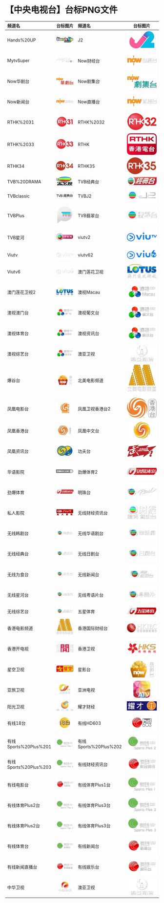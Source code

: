 # 【中央电视台】台标PNG文件
|频道名|台标图片|频道名|台标图片|
|:---|:---:|:---|:---:|
|Hands%20UP|<img src="https://raw.githubusercontent.com/xiaolvdouya/TV-LOGO/refs/heads/main/%E6%B8%AF%E6%BE%B3%E5%9C%B0%E5%8C%BA/Hands%20UP.png">|J2|<img src="https://raw.githubusercontent.com/xiaolvdouya/TV-LOGO/refs/heads/main/%E6%B8%AF%E6%BE%B3%E5%9C%B0%E5%8C%BA/J2.png">|
|MytvSuper|<img src="https://raw.githubusercontent.com/xiaolvdouya/TV-LOGO/refs/heads/main/%E6%B8%AF%E6%BE%B3%E5%9C%B0%E5%8C%BA/MytvSuper.png">|Now财经台|<img src="https://raw.githubusercontent.com/xiaolvdouya/TV-LOGO/refs/heads/main/%E6%B8%AF%E6%BE%B3%E5%9C%B0%E5%8C%BA/Now财经台.png">|
|Now华剧台|<img src="https://raw.githubusercontent.com/xiaolvdouya/TV-LOGO/refs/heads/main/%E6%B8%AF%E6%BE%B3%E5%9C%B0%E5%8C%BA/Now华剧台.png">|Now剧集台|<img src="https://raw.githubusercontent.com/xiaolvdouya/TV-LOGO/refs/heads/main/%E6%B8%AF%E6%BE%B3%E5%9C%B0%E5%8C%BA/Now剧集台.png">|
|Now新闻台|<img src="https://raw.githubusercontent.com/xiaolvdouya/TV-LOGO/refs/heads/main/%E6%B8%AF%E6%BE%B3%E5%9C%B0%E5%8C%BA/Now新闻台.png">|Now直播台|<img src="https://raw.githubusercontent.com/xiaolvdouya/TV-LOGO/refs/heads/main/%E6%B8%AF%E6%BE%B3%E5%9C%B0%E5%8C%BA/Now直播台.png">|
|RTHK%2031|<img src="https://raw.githubusercontent.com/xiaolvdouya/TV-LOGO/refs/heads/main/%E6%B8%AF%E6%BE%B3%E5%9C%B0%E5%8C%BA/RTHK%2031.png">|RTHK%2032|<img src="https://raw.githubusercontent.com/xiaolvdouya/TV-LOGO/refs/heads/main/%E6%B8%AF%E6%BE%B3%E5%9C%B0%E5%8C%BA/RTHK%2032.png">|
|RTHK%2033|<img src="https://raw.githubusercontent.com/xiaolvdouya/TV-LOGO/refs/heads/main/%E6%B8%AF%E6%BE%B3%E5%9C%B0%E5%8C%BA/RTHK%2033.png">|RTHK|<img src="https://raw.githubusercontent.com/xiaolvdouya/TV-LOGO/refs/heads/main/%E6%B8%AF%E6%BE%B3%E5%9C%B0%E5%8C%BA/RTHK.png">|
|RTHK34|<img src="https://raw.githubusercontent.com/xiaolvdouya/TV-LOGO/refs/heads/main/%E6%B8%AF%E6%BE%B3%E5%9C%B0%E5%8C%BA/RTHK34.png">|RTHK35|<img src="https://raw.githubusercontent.com/xiaolvdouya/TV-LOGO/refs/heads/main/%E6%B8%AF%E6%BE%B3%E5%9C%B0%E5%8C%BA/RTHK35.png">|
|TVB%20DRAMA|<img src="https://raw.githubusercontent.com/xiaolvdouya/TV-LOGO/refs/heads/main/%E6%B8%AF%E6%BE%B3%E5%9C%B0%E5%8C%BA/TVB%20DRAMA.png">|TVB经典台|<img src="https://raw.githubusercontent.com/xiaolvdouya/TV-LOGO/refs/heads/main/%E6%B8%AF%E6%BE%B3%E5%9C%B0%E5%8C%BA/TVB经典台.png">|
|TVBclassic|<img src="https://raw.githubusercontent.com/xiaolvdouya/TV-LOGO/refs/heads/main/%E6%B8%AF%E6%BE%B3%E5%9C%B0%E5%8C%BA/TVBclassic.png">|TVBJ2|<img src="https://raw.githubusercontent.com/xiaolvdouya/TV-LOGO/refs/heads/main/%E6%B8%AF%E6%BE%B3%E5%9C%B0%E5%8C%BA/TVBJ2.png">|
|TVBPlus|<img src="https://raw.githubusercontent.com/xiaolvdouya/TV-LOGO/refs/heads/main/%E6%B8%AF%E6%BE%B3%E5%9C%B0%E5%8C%BA/TVBPlus.png">|TVB翡翠台|<img src="https://raw.githubusercontent.com/xiaolvdouya/TV-LOGO/refs/heads/main/%E6%B8%AF%E6%BE%B3%E5%9C%B0%E5%8C%BA/TVB翡翠台.png">|
|TVB星河|<img src="https://raw.githubusercontent.com/xiaolvdouya/TV-LOGO/refs/heads/main/%E6%B8%AF%E6%BE%B3%E5%9C%B0%E5%8C%BA/TVB星河.png">|viutv2|<img src="https://raw.githubusercontent.com/xiaolvdouya/TV-LOGO/refs/heads/main/%E6%B8%AF%E6%BE%B3%E5%9C%B0%E5%8C%BA/viutv2.png">|
|Viutv|<img src="https://raw.githubusercontent.com/xiaolvdouya/TV-LOGO/refs/heads/main/%E6%B8%AF%E6%BE%B3%E5%9C%B0%E5%8C%BA/Viutv.png">|viutv62|<img src="https://raw.githubusercontent.com/xiaolvdouya/TV-LOGO/refs/heads/main/%E6%B8%AF%E6%BE%B3%E5%9C%B0%E5%8C%BA/viutv62.png">|
|Viutv6|<img src="https://raw.githubusercontent.com/xiaolvdouya/TV-LOGO/refs/heads/main/%E6%B8%AF%E6%BE%B3%E5%9C%B0%E5%8C%BA/Viutv6.png">|澳门莲花卫视|<img src="https://raw.githubusercontent.com/xiaolvdouya/TV-LOGO/refs/heads/main/%E6%B8%AF%E6%BE%B3%E5%9C%B0%E5%8C%BA/澳门莲花卫视.png">|
|澳门莲花卫视2|<img src="https://raw.githubusercontent.com/xiaolvdouya/TV-LOGO/refs/heads/main/%E6%B8%AF%E6%BE%B3%E5%9C%B0%E5%8C%BA/澳门莲花卫视2.png">|澳视Macau|<img src="https://raw.githubusercontent.com/xiaolvdouya/TV-LOGO/refs/heads/main/%E6%B8%AF%E6%BE%B3%E5%9C%B0%E5%8C%BA/澳视Macau.png">|
|澳视澳门台|<img src="https://raw.githubusercontent.com/xiaolvdouya/TV-LOGO/refs/heads/main/%E6%B8%AF%E6%BE%B3%E5%9C%B0%E5%8C%BA/澳视澳门台.png">|澳视葡文台|<img src="https://raw.githubusercontent.com/xiaolvdouya/TV-LOGO/refs/heads/main/%E6%B8%AF%E6%BE%B3%E5%9C%B0%E5%8C%BA/澳视葡文台.png">|
|澳视体育台|<img src="https://raw.githubusercontent.com/xiaolvdouya/TV-LOGO/refs/heads/main/%E6%B8%AF%E6%BE%B3%E5%9C%B0%E5%8C%BA/澳视体育台.png">|澳视资讯台|<img src="https://raw.githubusercontent.com/xiaolvdouya/TV-LOGO/refs/heads/main/%E6%B8%AF%E6%BE%B3%E5%9C%B0%E5%8C%BA/澳视资讯台.png">|
|澳视综艺台|<img src="https://raw.githubusercontent.com/xiaolvdouya/TV-LOGO/refs/heads/main/%E6%B8%AF%E6%BE%B3%E5%9C%B0%E5%8C%BA/澳视综艺台.png">|澳亚卫视|<img src="https://raw.githubusercontent.com/xiaolvdouya/TV-LOGO/refs/heads/main/%E6%B8%AF%E6%BE%B3%E5%9C%B0%E5%8C%BA/澳亚卫视.png">|
|爆谷台|<img src="https://raw.githubusercontent.com/xiaolvdouya/TV-LOGO/refs/heads/main/%E6%B8%AF%E6%BE%B3%E5%9C%B0%E5%8C%BA/爆谷台.png">|北美电影频道|<img src="https://raw.githubusercontent.com/xiaolvdouya/TV-LOGO/refs/heads/main/%E6%B8%AF%E6%BE%B3%E5%9C%B0%E5%8C%BA/北美电影频道.png">|
|凤凰电影台|<img src="https://raw.githubusercontent.com/xiaolvdouya/TV-LOGO/refs/heads/main/%E6%B8%AF%E6%BE%B3%E5%9C%B0%E5%8C%BA/凤凰电影台.png">|凤凰卫视香港台2|<img src="https://raw.githubusercontent.com/xiaolvdouya/TV-LOGO/refs/heads/main/%E6%B8%AF%E6%BE%B3%E5%9C%B0%E5%8C%BA/凤凰卫视香港台2.png">|
|凤凰香港台|<img src="https://raw.githubusercontent.com/xiaolvdouya/TV-LOGO/refs/heads/main/%E6%B8%AF%E6%BE%B3%E5%9C%B0%E5%8C%BA/凤凰香港台.png">|凤凰中文台|<img src="https://raw.githubusercontent.com/xiaolvdouya/TV-LOGO/refs/heads/main/%E6%B8%AF%E6%BE%B3%E5%9C%B0%E5%8C%BA/凤凰中文台.png">|
|凤凰资讯台|<img src="https://raw.githubusercontent.com/xiaolvdouya/TV-LOGO/refs/heads/main/%E6%B8%AF%E6%BE%B3%E5%9C%B0%E5%8C%BA/凤凰资讯台.png">|功夫台|<img src="https://raw.githubusercontent.com/xiaolvdouya/TV-LOGO/refs/heads/main/%E6%B8%AF%E6%BE%B3%E5%9C%B0%E5%8C%BA/功夫台.png">|
|华语影院|<img src="https://raw.githubusercontent.com/xiaolvdouya/TV-LOGO/refs/heads/main/%E6%B8%AF%E6%BE%B3%E5%9C%B0%E5%8C%BA/华语影院.png">|劲爆体育2|<img src="https://raw.githubusercontent.com/xiaolvdouya/TV-LOGO/refs/heads/main/%E6%B8%AF%E6%BE%B3%E5%9C%B0%E5%8C%BA/劲爆体育2.png">|
|劲爆体育|<img src="https://raw.githubusercontent.com/xiaolvdouya/TV-LOGO/refs/heads/main/%E6%B8%AF%E6%BE%B3%E5%9C%B0%E5%8C%BA/劲爆体育.png">|明珠台|<img src="https://raw.githubusercontent.com/xiaolvdouya/TV-LOGO/refs/heads/main/%E6%B8%AF%E6%BE%B3%E5%9C%B0%E5%8C%BA/明珠台.png">|
|私人影院|<img src="https://raw.githubusercontent.com/xiaolvdouya/TV-LOGO/refs/heads/main/%E6%B8%AF%E6%BE%B3%E5%9C%B0%E5%8C%BA/私人影院.png">|无线财经资讯台|<img src="https://raw.githubusercontent.com/xiaolvdouya/TV-LOGO/refs/heads/main/%E6%B8%AF%E6%BE%B3%E5%9C%B0%E5%8C%BA/无线财经资讯台.png">|
|无线韩剧台|<img src="https://raw.githubusercontent.com/xiaolvdouya/TV-LOGO/refs/heads/main/%E6%B8%AF%E6%BE%B3%E5%9C%B0%E5%8C%BA/无线韩剧台.png">|无线华语剧台|<img src="https://raw.githubusercontent.com/xiaolvdouya/TV-LOGO/refs/heads/main/%E6%B8%AF%E6%BE%B3%E5%9C%B0%E5%8C%BA/无线华语剧台.png">|
|无线经典台|<img src="https://raw.githubusercontent.com/xiaolvdouya/TV-LOGO/refs/heads/main/%E6%B8%AF%E6%BE%B3%E5%9C%B0%E5%8C%BA/无线经典台.png">|无线日剧台|<img src="https://raw.githubusercontent.com/xiaolvdouya/TV-LOGO/refs/heads/main/%E6%B8%AF%E6%BE%B3%E5%9C%B0%E5%8C%BA/无线日剧台.png">|
|无线为食台|<img src="https://raw.githubusercontent.com/xiaolvdouya/TV-LOGO/refs/heads/main/%E6%B8%AF%E6%BE%B3%E5%9C%B0%E5%8C%BA/无线为食台.png">|无线新闻台|<img src="https://raw.githubusercontent.com/xiaolvdouya/TV-LOGO/refs/heads/main/%E6%B8%AF%E6%BE%B3%E5%9C%B0%E5%8C%BA/无线新闻台.png">|
|无线星河台|<img src="https://raw.githubusercontent.com/xiaolvdouya/TV-LOGO/refs/heads/main/%E6%B8%AF%E6%BE%B3%E5%9C%B0%E5%8C%BA/无线星河台.png">|无线粤语片台|<img src="https://raw.githubusercontent.com/xiaolvdouya/TV-LOGO/refs/heads/main/%E6%B8%AF%E6%BE%B3%E5%9C%B0%E5%8C%BA/无线粤语片台.png">|
|无线综艺台|<img src="https://raw.githubusercontent.com/xiaolvdouya/TV-LOGO/refs/heads/main/%E6%B8%AF%E6%BE%B3%E5%9C%B0%E5%8C%BA/无线综艺台.png">|五星体育|<img src="https://raw.githubusercontent.com/xiaolvdouya/TV-LOGO/refs/heads/main/%E6%B8%AF%E6%BE%B3%E5%9C%B0%E5%8C%BA/五星体育.png">|
|香港电影频道|<img src="https://raw.githubusercontent.com/xiaolvdouya/TV-LOGO/refs/heads/main/%E6%B8%AF%E6%BE%B3%E5%9C%B0%E5%8C%BA/香港电影频道.png">|香港国际财经台|<img src="https://raw.githubusercontent.com/xiaolvdouya/TV-LOGO/refs/heads/main/%E6%B8%AF%E6%BE%B3%E5%9C%B0%E5%8C%BA/香港国际财经台.png">|
|香港开电视|<img src="https://raw.githubusercontent.com/xiaolvdouya/TV-LOGO/refs/heads/main/%E6%B8%AF%E6%BE%B3%E5%9C%B0%E5%8C%BA/香港开电视.png">|香港卫视|<img src="https://raw.githubusercontent.com/xiaolvdouya/TV-LOGO/refs/heads/main/%E6%B8%AF%E6%BE%B3%E5%9C%B0%E5%8C%BA/香港卫视.png">|
|星空卫视|<img src="https://raw.githubusercontent.com/xiaolvdouya/TV-LOGO/refs/heads/main/%E6%B8%AF%E6%BE%B3%E5%9C%B0%E5%8C%BA/星空卫视.png">|星影台|<img src="https://raw.githubusercontent.com/xiaolvdouya/TV-LOGO/refs/heads/main/%E6%B8%AF%E6%BE%B3%E5%9C%B0%E5%8C%BA/星影台.png">|
|亚旅卫视|<img src="https://raw.githubusercontent.com/xiaolvdouya/TV-LOGO/refs/heads/main/%E6%B8%AF%E6%BE%B3%E5%9C%B0%E5%8C%BA/亚旅卫视.png">|亚洲电视|<img src="https://raw.githubusercontent.com/xiaolvdouya/TV-LOGO/refs/heads/main/%E6%B8%AF%E6%BE%B3%E5%9C%B0%E5%8C%BA/亚洲电视.png">|
|阳光卫视|<img src="https://raw.githubusercontent.com/xiaolvdouya/TV-LOGO/refs/heads/main/%E6%B8%AF%E6%BE%B3%E5%9C%B0%E5%8C%BA/阳光卫视.png">|耀才财经|<img src="https://raw.githubusercontent.com/xiaolvdouya/TV-LOGO/refs/heads/main/%E6%B8%AF%E6%BE%B3%E5%9C%B0%E5%8C%BA/耀才财经.png">|
|有线18台|<img src="https://raw.githubusercontent.com/xiaolvdouya/TV-LOGO/refs/heads/main/%E6%B8%AF%E6%BE%B3%E5%9C%B0%E5%8C%BA/有线18台.png">|有线HD603|<img src="https://raw.githubusercontent.com/xiaolvdouya/TV-LOGO/refs/heads/main/%E6%B8%AF%E6%BE%B3%E5%9C%B0%E5%8C%BA/有线HD603.png">|
|有线Sports%20Plus%201|<img src="https://raw.githubusercontent.com/xiaolvdouya/TV-LOGO/refs/heads/main/%E6%B8%AF%E6%BE%B3%E5%9C%B0%E5%8C%BA/有线Sports%20Plus%201.png">|有线Sports%20Plus%202|<img src="https://raw.githubusercontent.com/xiaolvdouya/TV-LOGO/refs/heads/main/%E6%B8%AF%E6%BE%B3%E5%9C%B0%E5%8C%BA/有线Sports%20Plus%202.png">|
|有线Sports%20Plus%203|<img src="https://raw.githubusercontent.com/xiaolvdouya/TV-LOGO/refs/heads/main/%E6%B8%AF%E6%BE%B3%E5%9C%B0%E5%8C%BA/有线Sports%20Plus%203.png">|有线财经资讯台|<img src="https://raw.githubusercontent.com/xiaolvdouya/TV-LOGO/refs/heads/main/%E6%B8%AF%E6%BE%B3%E5%9C%B0%E5%8C%BA/有线财经资讯台.png">|
|有线电影台|<img src="https://raw.githubusercontent.com/xiaolvdouya/TV-LOGO/refs/heads/main/%E6%B8%AF%E6%BE%B3%E5%9C%B0%E5%8C%BA/有线电影台.png">|有线体育Plus1台|<img src="https://raw.githubusercontent.com/xiaolvdouya/TV-LOGO/refs/heads/main/%E6%B8%AF%E6%BE%B3%E5%9C%B0%E5%8C%BA/有线体育Plus1台.png">|
|有线体育Plus2台|<img src="https://raw.githubusercontent.com/xiaolvdouya/TV-LOGO/refs/heads/main/%E6%B8%AF%E6%BE%B3%E5%9C%B0%E5%8C%BA/有线体育Plus2台.png">|有线体育Plus3台|<img src="https://raw.githubusercontent.com/xiaolvdouya/TV-LOGO/refs/heads/main/%E6%B8%AF%E6%BE%B3%E5%9C%B0%E5%8C%BA/有线体育Plus3台.png">|
|有线体育Plus2台|<img src="https://raw.githubusercontent.com/xiaolvdouya/TV-LOGO/refs/heads/main/%E6%B8%AF%E6%BE%B3%E5%9C%B0%E5%8C%BA/有线体育Plus2台.png">|有线体育Plus3台|<img src="https://raw.githubusercontent.com/xiaolvdouya/TV-LOGO/refs/heads/main/%E6%B8%AF%E6%BE%B3%E5%9C%B0%E5%8C%BA/有线体育Plus3台.png">|
|有线体育台|<img src="https://raw.githubusercontent.com/xiaolvdouya/TV-LOGO/refs/heads/main/%E6%B8%AF%E6%BE%B3%E5%9C%B0%E5%8C%BA/有线体育台.png">|有线新闻台|<img src="https://raw.githubusercontent.com/xiaolvdouya/TV-LOGO/refs/heads/main/%E6%B8%AF%E6%BE%B3%E5%9C%B0%E5%8C%BA/有线新闻台.png">|
|有线新闻直播台|<img src="https://raw.githubusercontent.com/xiaolvdouya/TV-LOGO/refs/heads/main/%E6%B8%AF%E6%BE%B3%E5%9C%B0%E5%8C%BA/有线新闻直播台.png">|有线娱乐台|<img src="https://raw.githubusercontent.com/xiaolvdouya/TV-LOGO/refs/heads/main/%E6%B8%AF%E6%BE%B3%E5%9C%B0%E5%8C%BA/有线娱乐台.png">|
|中华卫视|<img src="https://raw.githubusercontent.com/xiaolvdouya/TV-LOGO/refs/heads/main/%E6%B8%AF%E6%BE%B3%E5%9C%B0%E5%8C%BA/中华卫视.png">|澳亚卫视|<img src="https://raw.githubusercontent.com/xiaolvdouya/TV-LOGO/refs/heads/main/%E6%B8%AF%E6%BE%B3%E5%9C%B0%E5%8C%BA/澳亚卫视.png">|


